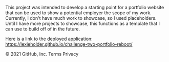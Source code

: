 This project was intended to develop a starting point for a portfolio website that can be used to show a potential employer the scope of my work. Currently, I don't have much work to showcase, so I used placeholders. Until I have more projects to showcase, this functions as a template that I can use to build off of in the future.

Here is a link to the deployed application: https://lexieholder.github.io/challenge-two-portfolio-reboot/

© 2021 GitHub, Inc. Terms Privacy
